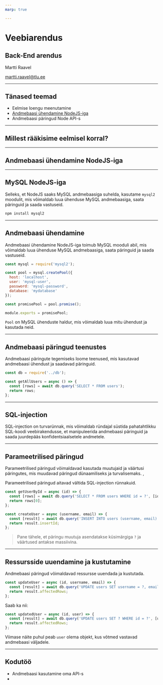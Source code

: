 ```yaml
---
marp: true

---
```

# Veebiarendus

## Back-End arendus

Martti Raavel

<martti.raavel@tlu.ee>

---

## Tänased teemad

- Eelmise loengu meenutamine
- [Andmebaasi ühendamine NodeJS-iga](../../../Subjects/Databases/Topics/MySQL-NodeJS/README.md)
- Andmebaasi päringud Node API-s

---

## Millest rääkisime eelmisel korral?

---

## Andmebaasi ühendamine NodeJS-iga

---

## MySQL NodeJS-iga

Selleks, et NodeJS saaks MySQL andmebaasiga suhelda, kasutame `mysql2` moodulit, mis võimaldab luua ühenduse MySQL andmebaasiga, saata päringuid ja saada vastuseid.

```bash
npm install mysql2
```

---

## Andmebaasi ühendamine

Andmebaasi ühendamine NodeJS-iga toimub MySQL mooduli abil, mis võimaldab luua ühenduse MySQL andmebaasiga, saata päringuid ja saada vastuseid.

```javascript
const mysql = require('mysql2');

const pool = mysql.createPool({
  host: 'localhost',
  user: 'mysql-user',
  password: 'mysql-password',
  database: 'mydatabase'
});

const promisePool = pool.promise();

module.exports = promisePool;
```

`Pool` on MySQL ühenduste haldur, mis võimaldab luua mitu ühendust ja kasutada neid.

---

## Andmebaasi päringud teenustes

Andmebaasi päringute tegemiseks loome teenused, mis kasutavad andmebaasi ühendust ja saadavad päringuid.

```javascript
const db = require('../db');

const getAllUsers = async () => {
  const [rows] = await db.query('SELECT * FROM users');
  return rows;
};
```

---

## SQL-injection

SQL-injection on turvarünnak, mis võimaldab ründajal süstida pahatahtlikku SQL-koodi veebirakendusse, et manipuleerida andmebaasi päringuid ja saada juurdepääs konfidentsiaalsetele andmetele.

---

## Parameetrilised päringud

Parameetrilised päringud võimaldavad kasutada muutujaid ja väärtusi päringutes, mis muudavad päringud dünaamiliseks ja turvalisemaks. ,

Parameetrilised päringud aitavad vältida SQL-injection rünnakuid.

```javascript
const getUserById = async (id) => {
  const [rows] = await db.query('SELECT * FROM users WHERE id = ?', [id]);
  return rows[0];
};

const createUser = async (username, email) => {
  const [result] = await db.query('INSERT INTO users (username, email) VALUES (?, ?)', [username, email]);
  return result.insertId;
};
```

> Pane tähele, et päringu muutuja asendatakse küsimärgiga `?` ja väärtused antakse massiivina.

---

## Ressursside uuendamine ja kustutamine

Andmebaasi päringud võimaldavad ressursse uuendada ja kustutada.

```javascript
const updateUser = async (id, username, email) => {
  const [result] = await db.query('UPDATE users SET username = ?, email = ? WHERE id = ?', [username, email, id]);
  return result.affectedRows;
};
```

Saab ka nii:

```javascript
const updatedUser = async (id, user) => {
  const [result] = await db.query('UPDATE users SET ? WHERE id = ?', [user, id]);
  return result.affectedRows;
};
```

Viimase näite puhul peab `user` olema objekt, kus võtmed vastavad andmebaasi väljadele.

---

## Kodutöö

- Andmebaasi kasutamine oma API-s
- 